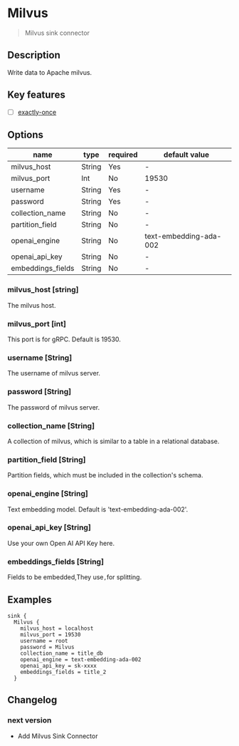 # Milvus

> Milvus sink connector

## Description

Write data to Apache milvus.

## Key features

- [ ] [exactly-once](../../concept/connector-v2-features.md)

## Options

|       name        |  type  | required |     default value      |
|-------------------|--------|----------|------------------------|
| milvus_host       | String | Yes      | -                      |
| milvus_port       | Int    | No       | 19530                  |
| username          | String | Yes      | -                      |
| password          | String | Yes      | -                      |
| collection_name   | String | No       | -                      |
| partition_field   | String | No       | -                      |
| openai_engine     | String | No       | text-embedding-ada-002 |
| openai_api_key    | String | No       | -                      |
| embeddings_fields | String | No       | -                      |

### milvus_host [string]

The milvus host.

### milvus_port [int]

This port is for gRPC. Default is 19530.

### username [String]

The username of milvus server.

### password [String]

The password of milvus server.

### collection_name [String]

A collection of milvus, which is similar to a table in a relational database.

### partition_field [String]

Partition fields, which must be included in the collection's schema.

### openai_engine [String]

Text embedding model. Default is 'text-embedding-ada-002'.

### openai_api_key [String]

Use your own Open AI API Key here.

### embeddings_fields [String]

Fields to be embedded,They use`,`for splitting.

## Examples

```hocon
sink {
  Milvus {
    milvus_host = localhost
    milvus_port = 19530
    username = root
    password = Milvus
    collection_name = title_db
    openai_engine = text-embedding-ada-002
    openai_api_key = sk-xxxx
    embeddings_fields = title_2
  }
```

## Changelog

### next version

- Add Milvus Sink Connector

